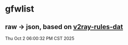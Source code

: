 # gfwlist
## raw -> json, based on [v2ray-rules-dat](https://github.com/Loyalsoldier/v2ray-rules-dat)
Thu Oct  2 06:00:32 PM CST 2025

